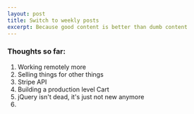 ```yaml
---
layout: post
title: Switch to weekly posts
excerpt: Because good content is better than dumb content
---
```


### Thoughts so far:

1.  Working remotely more
2.  Selling things for other things
3.  Stripe API
4.  Building a production level Cart
5.  jQuery isn't dead, it's just not new anymore
6.  